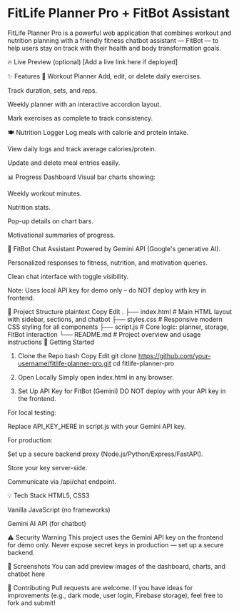 # FitLife Planner Pro + FitBot Assistant

FitLife Planner Pro is a powerful web application that combines workout and nutrition planning with a friendly fitness chatbot assistant — FitBot — to help users stay on track with their health and body transformation goals.

🔥 Live Preview (optional)
[Add a live link here if deployed]

✨ Features
📅 Workout Planner
Add, edit, or delete daily exercises.

Track duration, sets, and reps.

Weekly planner with an interactive accordion layout.

Mark exercises as complete to track consistency.

🍽️ Nutrition Logger
Log meals with calorie and protein intake.

View daily logs and track average calories/protein.

Update and delete meal entries easily.

📊 Progress Dashboard
Visual bar charts showing:

Weekly workout minutes.

Nutrition stats.

Pop-up details on chart bars.

Motivational summaries of progress.

🤖 FitBot Chat Assistant
Powered by Gemini API (Google's generative AI).

Personalized responses to fitness, nutrition, and motivation queries.

Clean chat interface with toggle visibility.

Note: Uses local API key for demo only – do NOT deploy with key in frontend.

📂 Project Structure
plaintext
Copy
Edit
.
├── index.html       # Main HTML layout with sidebar, sections, and chatbot
├── styles.css       # Responsive modern CSS styling for all components
├── script.js        # Core logic: planner, storage, FitBot interaction
└── README.md        # Project overview and usage instructions
🚀 Getting Started
1. Clone the Repo
bash
Copy
Edit
git clone https://github.com/your-username/fitlife-planner-pro.git
cd fitlife-planner-pro
2. Open Locally
Simply open index.html in any browser.

3. Set Up API Key for FitBot (Gemini)
DO NOT deploy with your API key in the frontend.

For local testing:

Replace API_KEY_HERE in script.js with your Gemini API key.

For production:

Set up a secure backend proxy (Node.js/Python/Express/FastAPI).

Store your key server-side.

Communicate via /api/chat endpoint.

💡 Tech Stack
HTML5, CSS3

Vanilla JavaScript (no frameworks)

Gemini AI API (for chatbot)

⚠️ Security Warning
This project uses the Gemini API key on the frontend for demo only. Never expose secret keys in production — set up a secure backend.

📸 Screenshots
You can add preview images of the dashboard, charts, and chatbot here

🙌 Contributing
Pull requests are welcome. If you have ideas for improvements (e.g., dark mode, user login, Firebase storage), feel free to fork and submit!
